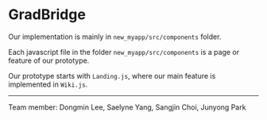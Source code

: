 # GradBridge

Our implementation is mainly in `new_myapp/src/components` folder.

Each javascript file in the folder `new_myapp/src/components` is a page or feature of our prototype.

Our prototype starts with `Landing.js`, where our main feature is implemented in `Wiki.js`.

-------------------------------------------------------------------------------------------------------------------

Team member: Dongmin Lee, Saelyne Yang, Sangjin Choi, Junyong Park 
